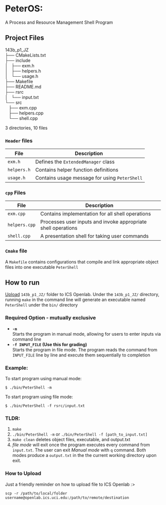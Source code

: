 # PeterOS:
A Process and Resource Management Shell Program

## Project Files
143b_p1_JZ\
├── CMakeLists.txt\
├── include\
│   ├── exm.h\
│   ├── helpers.h\
│   └── usage.h\
├── Makefile\
├── README.md\
├── rsrc\
│   └── input.txt\
└── src\
    ├── exm.cpp\
    ├── helpers.cpp\
    └── shell.cpp

3 directories, 10 files
### `Header` files
| File | Description |
| --- | --- |
| `exm.h` | Defines the `ExtendedManager` class |
| `helpers.h` | Contains helper function definitions |
| `usage.h` | Contains usage message for using `PeterShell` |

### `cpp` Files
| File | Description |
| --- | --- |
| `exm.cpp` | Contains implementation for all shell operations |
| `helpers.cpp` | Processes user inputs and invoke appropriate shell operations |
| `shell.cpp` | A presentation shell for taking user commands |

### `Cmake` file
A `Makefile` contains configurations that compile and link appropriate object files into one executable `PeterShell` 

## How to run
[Upload](#how-to-upload) `143b_p1_JZ/` folder to ICS Openlab. Under the `143b_p1_JZ/` directory, running `make` in the command line will generate an executable named `PeterShell` under the `bin/` directory


### Required Option - mutually exclusive
- **`-m`**\
Starts the program in manual mode, allowing for users to enter inputs via command line
- **`-f INPUT_FILE` (Use this for grading)**\
Starts the program in file mode. The program reads the command from `INPUT_FILE` line by line and execute them sequentially to completion

### Example:

To start program using manual mode:
```
$ ./bin/PeterShell -m
```
To start program using file mode:
```
$ ./bin/PeterShell -f rsrc/input.txt 
```

### TLDR:
1. `make`
2. `./bin/PeterShell -m` or `./bin/PeterShell -f [path_to_input.txt]`
3. `make clean` deletes object files, executable, and output.txt
4. *file mode* will exit once the program executes every command from `input.txt`. The user can exit *Manual mode* with `q` command. Both modes produce a `output.txt` in the the current working directory upon exit.

### How to Upload
Just a friendly reminder on how to upload file to ICS Openlab :>
```
scp -r /path/to/local/folder username@openlab.ics.uci.edu:/path/to/remote/destination

```